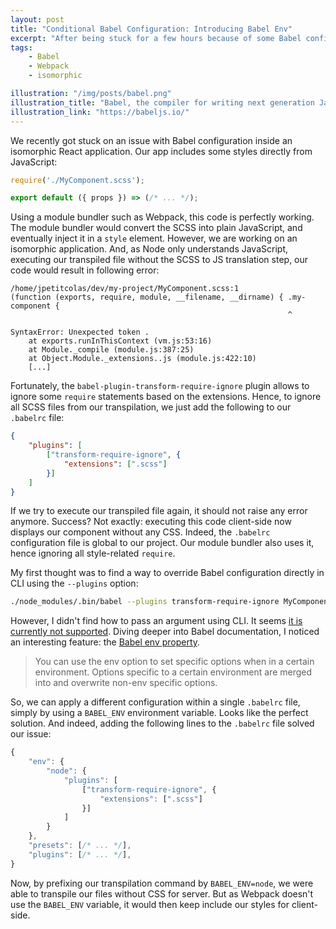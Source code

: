 ```yaml
---
layout: post
title: "Conditional Babel Configuration: Introducing Babel Env"
excerpt: "After being stuck for a few hours because of some Babel configuration issues in an isomorphic app, we finally discovered the Babel env property. It allows to apply some sort of conditional configuration, depending on a given environment variable."
tags:
    - Babel
    - Webpack
    - isomorphic

illustration: "/img/posts/babel.png"
illustration_title: "Babel, the compiler for writing next generation JavaScript"
illustration_link: "https://babeljs.io/"
---
```


We recently got stuck on an issue with Babel configuration inside an isomorphic React application. Our app includes some styles directly from JavaScript:

``` js
require('./MyComponent.scss');

export default ({ props }) => (/* ... */);
```

Using a module bundler such as Webpack, this code is perfectly working. The module bundler would convert the SCSS into plain JavaScript, and eventually inject it in a `style` element. However, we are working on an isomorphic application. And, as Node only understands JavaScript, executing our transpiled file without the SCSS to JS translation step, our code would result in following error:

```
/home/jpetitcolas/dev/my-project/MyComponent.scss:1
(function (exports, require, module, __filename, __dirname) { .my-component {
                                                              ^

SyntaxError: Unexpected token .
    at exports.runInThisContext (vm.js:53:16)
    at Module._compile (module.js:387:25)
    at Object.Module._extensions..js (module.js:422:10)
    [...]
```

Fortunately, the `babel-plugin-transform-require-ignore` plugin allows to ignore some `require` statements based on the extensions. Hence, to ignore all SCSS files from our transpilation, we just add the following to our `.babelrc` file:

``` json
{
    "plugins": [
        ["transform-require-ignore", {
            "extensions": [".scss"]
        }]
    ]
}
```

If we try to execute our transpiled file again, it should not raise any error anymore. Success? Not exactly: executing this code client-side now displays our component without any CSS. Indeed, the `.babelrc` configuration file is global to our project. Our module bundler also uses it, hence ignoring all style-related `require`.

My first thought was to find a way to override Babel configuration directly in CLI using the `--plugins` option:

``` sh
./node_modules/.bin/babel --plugins transform-require-ignore MyComponent.js
```

However, I didn't find how to pass an argument using CLI. It seems [it is currently not supported](https://github.com/babel/babel/issues/4344). Diving deeper into Babel documentation, I noticed an interesting feature: the [Babel env property](https://babeljs.io/docs/usage/babelrc/#env-option).

> You can use the env option to set specific options when in a certain environment. Options specific to a certain environment are merged into and overwrite non-env specific options.

So, we can apply a different configuration within a single `.babelrc` file, simply by using a `BABEL_ENV` environment variable. Looks like the perfect solution. And indeed, adding the following lines to the `.babelrc` file solved our issue:

``` js
{
    "env": {
        "node": {
            "plugins": [
                ["transform-require-ignore", {
                    "extensions": [".scss"]
                }]
            ]
        }
    },
    "presets": [/* ... */],
    "plugins": [/* ... */],
}
```

Now, by prefixing our transpilation command by `BABEL_ENV=node`, we were able to transpile our files without CSS for server. But as Webpack doesn't use the `BABEL_ENV` variable, it would then keep include our styles for client-side.
